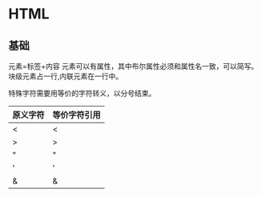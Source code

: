 # HTML

## 基础

元素=标签+内容
元素可以有属性，其中布尔属性必须和属性名一致，可以简写。
块级元素占一行,内联元素在一行中。

特殊字符需要用等价的字符转义，以分号结束。

|原义字符| 等价字符引用|
|--|--|
|< |&lt;|
|> |&gt;|
|" |&quot;|
|' |&apos;|
|& |&amp;|

## 
